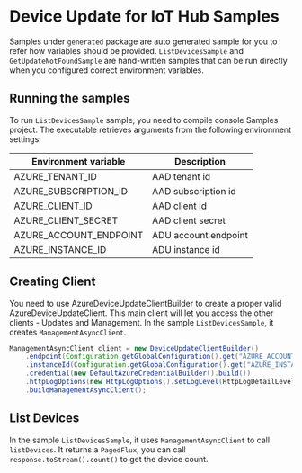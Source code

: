 # Device Update for IoT Hub Samples

Samples under `generated` package are auto generated sample for you to refer how variables should be provided. 
`ListDevicesSample` and `GetUpdateNotFoundSample` are hand-written samples that can be run directly when you configured correct environment variables.

## Running the samples

To run `ListDevicesSample` sample, you need to compile console Samples project. The executable retrieves arguments from the following
environment settings:

| Environment variable   | Description          |
| ---------------------- | -------------------- |
| AZURE_TENANT_ID        | AAD tenant id        |
| AZURE_SUBSCRIPTION_ID  | AAD subscription id  |
| AZURE_CLIENT_ID        | AAD client id        |
| AZURE_CLIENT_SECRET    | AAD client secret    |
| AZURE_ACCOUNT_ENDPOINT | ADU account endpoint |
| AZURE_INSTANCE_ID      | ADU instance id      |


## Creating Client

You need to use AzureDeviceUpdateClientBuilder to create a proper valid AzureDeviceUpdateClient. This main client will
let you access the other clients - Updates and Management. In the sample `ListDevicesSample`, it creates `ManagementAsyncClient`.

```java com.azure.iot.deviceupdate.ManagementAsyncClient.instantiate
ManagementAsyncClient client = new DeviceUpdateClientBuilder()
    .endpoint(Configuration.getGlobalConfiguration().get("AZURE_ACCOUNT_ENDPOINT"))
    .instanceId(Configuration.getGlobalConfiguration().get("AZURE_INSTANCE_ID"))
    .credential(new DefaultAzureCredentialBuilder().build())
    .httpLogOptions(new HttpLogOptions().setLogLevel(HttpLogDetailLevel.BODY_AND_HEADERS))
    .buildManagementAsyncClient();
```

## List Devices

In the sample `ListDevicesSample`, it uses `ManagementAsyncClient` to call `listDevices`. 
It returns a `PagedFlux`, you can call `response.toStream().count()` to get the device count.

